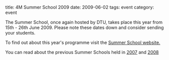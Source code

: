 title: 4M Summer School 2009
date: 2009-06-02 
tags: event
category: event

The Summer School, once again hosted by DTU, takes place this year from 15th - 26th June 2009. Please note these dates down and consider sending your students.
<!--break-->
To find out about this year's programme visit the [Summer School website.]( http://www.me.mek.dtu.dk/English/Education/PhD%20Summer%20School.aspx)

You can read about the previous Summer Schools held in [2007](http://www.4m-net.org/node/2190) and [2008](http://www.4m-net.org/node/2796)